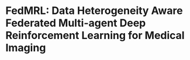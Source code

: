 # FedMRL: Data Heterogeneity Aware Federated Multi-agent Deep Reinforcement Learning for Medical Imaging
